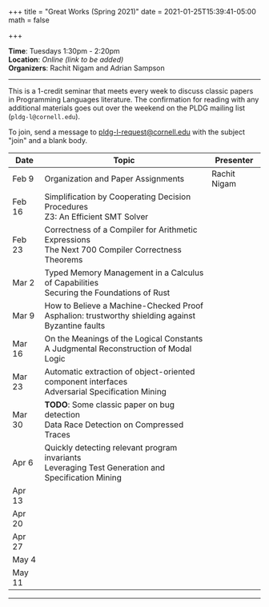 +++
title = "Great Works (Spring 2021)"
date = 2021-01-25T15:39:41-05:00
math = false

+++

**Time**: Tuesdays 1:30pm - 2:20pm <br/>
**Location**: *Online (link to be added)* <br/>
**Organizers**: Rachit Nigam and Adrian Sampson <br/>

---

This is a 1-credit seminar that meets every week to discuss classic papers in
Programming Languages literature.
The confirmation for reading with any additional materials goes out over the
weekend on the PLDG mailing list (`pldg-l@cornell.edu`).

To join, send a message to [pldg-l-request@cornell.edu][join-pldg] with the
subject "join" and a blank body.


| Date            | Topic       | Presenter |
|-----------------|-------------|-----------|
| Feb 9 | Organization and Paper Assignments | Rachit Nigam |
| Feb 16 | Simplification by Cooperating Decision Procedures<br/>Z3: An Efficient SMT Solver| |
| Feb 23 | Correctness of a Compiler for Arithmetic Expressions<br/>The Next 700 Compiler Correctness Theorems | |
| Mar 2 | Typed Memory Management in a Calculus of Capabilities<br/>Securing the Foundations of Rust | |
| Mar 9 | How to Believe a Machine-Checked Proof<br/>Asphalion: trustworthy shielding against Byzantine faults | |
| Mar 16 | On the Meanings of the Logical Constants<br/>A Judgmental Reconstruction of Modal Logic | |
| Mar 23 | Automatic extraction of object-oriented component interfaces<br/>Adversarial Specification Mining | |
| Mar 30 | **TODO**: Some classic paper on bug detection<br/>Data Race Detection on Compressed Traces | |
| Apr 6 | Quickly detecting relevant program invariants<br/>Leveraging Test Generation and Specification Mining | |
| Apr 13 | |
| Apr 20 | |
| Apr 27 | |
| May 4 | |
| May 11 | |

---

[join-pldg]: mailto:pldg-l-request@cornell.edu?subject=join
